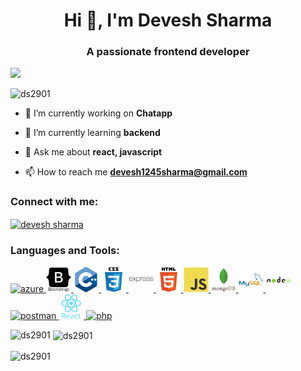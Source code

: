 <h1 align="center">Hi 👋, I'm Devesh Sharma</h1>
<h3 align="center">A passionate frontend developer</h3>

<img src="![ef2db0885d94fd149a4b7914923bb2a3](https://github.com/DS2901/DS2901/assets/107350736/0a627ac0-ce16-4e51-9863-943c155a6d79)"/>

<p align="left"> <img src="https://komarev.com/ghpvc/?username=ds2901&label=Profile%20views&color=0e75b6&style=flat" alt="ds2901" /> </p>

- 🔭 I’m currently working on **Chatapp**

- 🌱 I’m currently learning **backend**

- 💬 Ask me about **react, javascript**

- 📫 How to reach me **devesh1245sharma@gmail.com**

<h3 align="left">Connect with me:</h3>
<p align="left">
<a href="https://www.linkedin.com/in/devesh-sharma-2787a3221/" target="blank"><img align="center" src="https://raw.githubusercontent.com/rahuldkjain/github-profile-readme-generator/master/src/images/icons/Social/linked-in-alt.svg" alt="devesh sharma" height="30" width="40" /></a>
</p>

<h3 align="left">Languages and Tools:</h3>
<p align="left"> <a href="https://azure.microsoft.com/en-in/" target="_blank" rel="noreferrer"> <img src="https://www.vectorlogo.zone/logos/microsoft_azure/microsoft_azure-icon.svg" alt="azure" width="40" height="40"/> </a> <a href="https://getbootstrap.com" target="_blank" rel="noreferrer"> <img src="https://raw.githubusercontent.com/devicons/devicon/master/icons/bootstrap/bootstrap-plain-wordmark.svg" alt="bootstrap" width="40" height="40"/> </a> <a href="https://www.w3schools.com/cpp/" target="_blank" rel="noreferrer"> <img src="https://raw.githubusercontent.com/devicons/devicon/master/icons/cplusplus/cplusplus-original.svg" alt="cplusplus" width="40" height="40"/> </a> <a href="https://www.w3schools.com/css/" target="_blank" rel="noreferrer"> <img src="https://raw.githubusercontent.com/devicons/devicon/master/icons/css3/css3-original-wordmark.svg" alt="css3" width="40" height="40"/> </a> <a href="https://expressjs.com" target="_blank" rel="noreferrer"> <img src="https://raw.githubusercontent.com/devicons/devicon/master/icons/express/express-original-wordmark.svg" alt="express" width="40" height="40"/> </a> <a href="https://www.w3.org/html/" target="_blank" rel="noreferrer"> <img src="https://raw.githubusercontent.com/devicons/devicon/master/icons/html5/html5-original-wordmark.svg" alt="html5" width="40" height="40"/> </a> <a href="https://developer.mozilla.org/en-US/docs/Web/JavaScript" target="_blank" rel="noreferrer"> <img src="https://raw.githubusercontent.com/devicons/devicon/master/icons/javascript/javascript-original.svg" alt="javascript" width="40" height="40"/> </a> <a href="https://www.mongodb.com/" target="_blank" rel="noreferrer"> <img src="https://raw.githubusercontent.com/devicons/devicon/master/icons/mongodb/mongodb-original-wordmark.svg" alt="mongodb" width="40" height="40"/> </a> <a href="https://www.mysql.com/" target="_blank" rel="noreferrer"> <img src="https://raw.githubusercontent.com/devicons/devicon/master/icons/mysql/mysql-original-wordmark.svg" alt="mysql" width="40" height="40"/> </a> <a href="https://nodejs.org" target="_blank" rel="noreferrer"> <img src="https://raw.githubusercontent.com/devicons/devicon/master/icons/nodejs/nodejs-original-wordmark.svg" alt="nodejs" width="40" height="40"/> </a> <a href="https://postman.com" target="_blank" rel="noreferrer"> <img src="https://www.vectorlogo.zone/logos/getpostman/getpostman-icon.svg" alt="postman" width="40" height="40"/> </a> <a href="https://reactjs.org/" target="_blank" rel="noreferrer"> <img src="https://raw.githubusercontent.com/devicons/devicon/master/icons/react/react-original-wordmark.svg" alt="react" width="40" height="40"/> </a><a href="https://www.w3schools.com/php/" target="_blank" rel="noreferrer"> <img src="[https://raw.githubusercontent.com/devicons/devicon/master/icons/cplusplus/cplusplus-original.svg](https://encrypted-tbn0.gstatic.com/images?q=tbn:ANd9GcQapRornyV2HfUOfZzhjrazX_G-BQf2aUYp8aeAH3A-&s)" alt="php" width="40" height="40"/></a> </p>

<p><img align="left" src="https://github-readme-stats.vercel.app/api/top-langs?username=ds2901&show_icons=true&locale=en&layout=compact" alt="ds2901" /></p>

<p>&nbsp;<img align="center" src="https://github-readme-stats.vercel.app/api?username=ds2901&show_icons=true&locale=en" alt="ds2901" /></p>

<p><img align="center" src="https://github-readme-streak-stats.herokuapp.com/?user=ds2901&" alt="ds2901" /></p>
